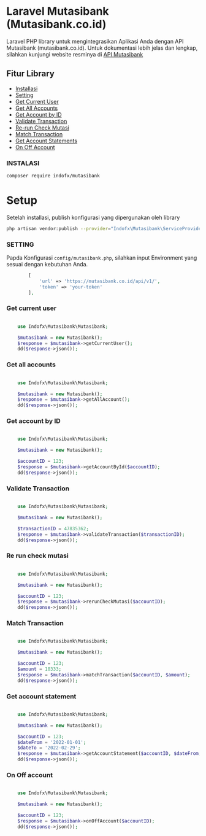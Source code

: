 # Laravel Mutasibank (Mutasibank.co.id)

Laravel PHP library untuk mengintegrasikan Aplikasi Anda dengan API Mutasibank (mutasibank.co.id). Untuk dokumentasi lebih jelas dan lengkap, silahkan kunjungi website resminya di [API Mutasibank](https://documenter.getpostman.com/view/367648/RWTkRJgG)

## Fitur Library

- [Installasi](https://github.com/indofx/mutasibank.co.id#instalasi)
- [Setting](https://github.com/indofx/mutasibank.co.id#setting)
- [Get Current User](https://github.com/indofx/mutasibank.co.id#get-current-user)
- [Get All Accounts](https://github.com/indofx/mutasibank.co.id#get-all-accounts)
- [Get Account by ID](https://github.com/indofx/mutasibank.co.id#get-account-by-id)
- [Validate Transaction](https://github.com/indofx/mutasibank.co.id#validate-transaction)
- [Re-run Check Mutasi](https://github.com/indofx/mutasibank.co.id#re-run-check-mutasi)
- [Match Transaction](https://github.com/indofx/mutasibank.co.id#match-transaction)
- [Get Account Statements](https://github.com/indofx/mutasibank.co.id#get-account-statements)
- [On Off Account](https://github.com/indofx/mutasibank.co.id#on-off-account)

### INSTALASI

```bash
composer require indofx/mutasibank
```

# Setup

Setelah installasi, publish konfigurasi yang dipergunakan oleh library

```bash
php artisan vendor:publish --provider="Indofx\Mutasibank\ServiceProvider" --tag="mutasibank-config"
```

### SETTING

Papda Konfigurasi `config/mutasibank.php`, silahkan input Environment yang sesuai dengan kebutuhan Anda.

```php
        [
            'url' => 'https://mutasibank.co.id/api/v1/',
            'token' => 'your-token'
        ],
```

### Get current user

```php

    use Indofx\Mutasibank\Mutasibank;

    $mutasibank = new Mutasibank();
    $response = $mutasibank->getCurrentUser();
    dd($response->json());
```

### Get all accounts

```php

    use Indofx\Mutasibank\Mutasibank;

    $mutasibank = new Mutasibank();
    $response = $mutasibank->getAllAccount();
    dd($response->json());
```

### Get account by ID

```php

    use Indofx\Mutasibank\Mutasibank;

    $mutasibank = new Mutasibank();

    $accountID = 123;
    $response = $mutasibank->getAccountById($accountID);
    dd($response->json());
```

### Validate Transaction

```php

    use Indofx\Mutasibank\Mutasibank;

    $mutasibank = new Mutasibank();

    $transactionID = 47835362;
    $response = $mutasibank->validateTransaction($transactionID);
    dd($response->json());
```

### Re run check mutasi

```php

    use Indofx\Mutasibank\Mutasibank;

    $mutasibank = new Mutasibank();

    $accountID = 123;
    $response = $mutasibank->rerunCheckMutasi($accountID);
    dd($response->json());
```

### Match Transaction

```php

    use Indofx\Mutasibank\Mutasibank;

    $mutasibank = new Mutasibank();

    $accountID = 123;
    $amount = 10333;
    $response = $mutasibank->matchTransaction($accountID, $amount);
    dd($response->json());
```

### Get account statement

```php

    use Indofx\Mutasibank\Mutasibank;

    $mutasibank = new Mutasibank();

    $accountID = 123;
    $dateFrom = '2022-01-01';
    $dateTo = '2022-02-29';
    $response = $mutasibank->getAccountStatement($accountID, $dateFrom, $dateTo);
    dd($response->json());
```

### On Off account

```php

    use Indofx\Mutasibank\Mutasibank;

    $mutasibank = new Mutasibank();

    $accountID = 123;
    $response = $mutasibank->onOffAccount($accountID);
    dd($response->json());
```
